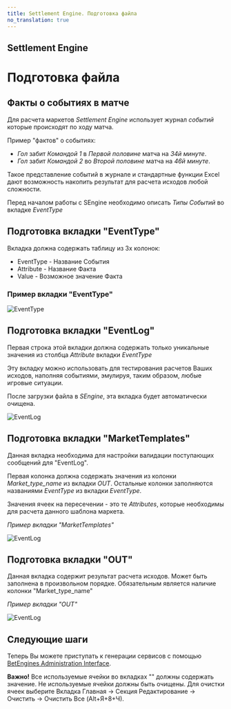 ```yaml
---
title: Settlement Engine. Подготовка файла
no_translation: true
---
```


## Settlement Engine

# Подготовка файла 

## Факты о событиях в матче

Для расчета маркетов *Settlement Engine* использует журнал *событий* которые происходят по ходу матча. 

Пример "фактов" о событиях: 

* *Гол* забит *Командой 1* в *Первой половине* матча на *34й минуте*.
* *Гол* забит *Командой 2* во *Второй половине* матча на *46й минуте*.

Такое представление событий в журнале и стандартные функции Excel дают возможность накопить результат для расчета исходов любой сложности.

Перед началом работы с SEngine необходимо описать *Типы Событий* во вкладке *EventType* 

## Подготовка вкладки "EventType"

Вкладка должна содержать таблицу из 3х колонок:

* EventType - Название События
* Attribute - Название Факта
* Value     - Возможное значение Факта

### Пример вкладки "EventType"

![EventType](/images/event-type-sengine.png)

## Подготовка вкладки "EventLog"

Первая строка этой вкладки должна содержать только уникальные значения из столбца *Attribute* вкладки *EventType*

Эту вкладку можно использовать для тестирования расчетов Ваших исходов, наполняя событиями, эмулируя, таким образом, любые игровые ситуации. 

После загрузки файла в *SEngine*, эта вкладка будет автоматически очищена.

![EventLog](/images/event-log-sengine.png)

## Подготовка вкладки "MarketTemplates"

Данная вкладка необходима для настройки валидации поступающих сообщений для "EventLog".

Первая колонка должна содержать значения из колонки *Market_type_name* из вкладки *OUT*. Остальные колонки заполняются названиями *EventType* из вкладки *EventType*. 

Значения ячеек на пересечении - это те *Attributes*, которые необходимы для расчета данного шаблона маркета.
 
*Пример вкладки "MarketTemplates"*

![EventLog](/images/market-templates-sengine.png)

## Подготовка вкладки "OUT"

Данная вкладка содержит результат расчета исходов. Может быть заполнена в произвольном порядке. Обязательным является наличие колонки "Market_type_name"

*Пример вкладки "OUT"*

![EventLog](/images/out-sengine.png)

## Следующие шаги

Теперь Вы можете приступать к генерации сервисов с помощью [BetEngines Administration Interface](/ru/doc/user-guide/).

<div class="well well-sm">
<b>Важно!</b> Все используемые ячейки во вкладках ""  должны содержать значение. Не используемые ячейки должны быть очищены. Для очистки ячеек выберите Вкладка Главная -> Секция Редактирование -> Очистить -> Очистить Все (Alt+Я+8+Ч).
</div>
